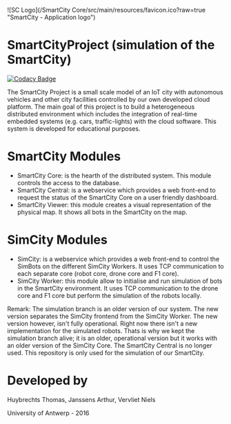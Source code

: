 ![SC Logo](/SmartCity Core/src/main/resources/favicon.ico?raw=true "SmartCity - Application logo")

SmartCityProject (simulation of the SmartCity)
================

[![Codacy Badge](https://api.codacy.com/project/badge/Grade/461c995ba3d3429eb5d67fd1eba67c19)](https://www.codacy.com/app/SmartCity-UAntwerpen/SmartCityProject?utm_source=github.com&amp;utm_medium=referral&amp;utm_content=SmartCity-UAntwerpen/SmartCityProject&amp;utm_campaign=Badge_Grade)

The SmartCity Project is a small scale model of an IoT city with autonomous vehicles and other city facilities
controlled by our own developed cloud platform. The main goal of this project is to build a heterogeneous
distributed environment which includes the integration of real-time embedded systems (e.g. cars, traffic-lights)
with the cloud software. This system is developed for educational purposes.


SmartCity Modules
=================

 - SmartCity Core: is the hearth of the distributed system. This module controls the access to the database.
 - SmartCity Central: is a webservice which provides a web front-end to request the status of the SmartCity Core on a user friendly dashboard.
 - SmartCity Viewer: this module creates a visual representation of the physical map. It shows all bots in the SmartCity on the map.


SimCity Modules
===============

 - SimCity: is a webservice which provides a web front-end to control the SimBots on the different SimCity Workers. It uses TCP communication to each separate core (robot core, drone core and F1 core).
 - SimCity Worker: this module allow to initialise and run simulation of bots in the SmartCity environment. It uses TCP communication to the drone core and F1 core but perform the simulation of the robots locally.
 
Remark: The simulation branch is an older version of our system. The new version separates the SimCity frontend from the SimCity Worker. The new version however, isn't fully operational. Right now there isn't a new implementation for the simulated robots. Thats is why we kept the simulation branch alive; it is an older, operational version but it works with an older version of the SimCity Core. 
The SmartCity Central is no longer used. 
This repository is only used for the simulation of our SmartCity. 


Developed by
============

Huybrechts Thomas,
Janssens Arthur,
Vervliet Niels

University of Antwerp - 2016
